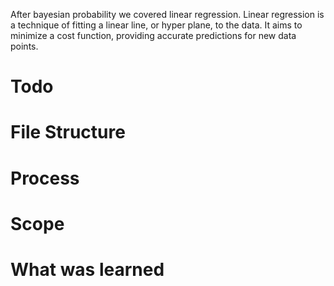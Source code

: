 After bayesian probability we covered linear regression. Linear regression is a technique of fitting a linear line, or hyper plane, to the data. It aims to minimize a cost function, providing accurate predictions for new data points.
# Todo
# File Structure
# Process
# Scope
# What was learned